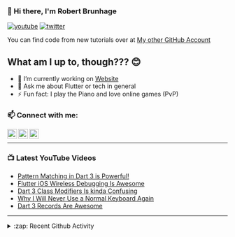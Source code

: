 ### 👋 Hi there, I'm Robert Brunhage

[![youtube](https://img.shields.io/static/v1?label=@RobertBrunhage&message=Subscribe&logo=YouTube&color=FF0000&style=for-the-badge)](http://bit.ly/2SUyRhx)
[![twitter](https://img.shields.io/twitter/follow/robertbrunhage?color=%231DA1F2&logo=twitter&style=for-the-badge)](https://twitter.com/intent/follow?original_referer=https%3A%2F%2Fgithub.com%2Frobertbrunhage&screen_name=robertbrunhage)

You can find code from new tutorials over at [My other GitHub Account](https://github.com/Robert-Brunhage-Organization)

## What am I up to, though??? 😊
- 🔭 I’m currently working on [Website](https://robertbrunhage.com)
- 💬 Ask me about Flutter or tech in general
- ⚡ Fun fact: I play the Piano and love online games (PvP)

### 📫 Connect with me:

[<img align="left" alt="RobertBrunhage | YouTube" width="22px" src="https://cdn.jsdelivr.net/npm/simple-icons@v3/icons/youtube.svg" />][youtube]
[<img align="left" alt="RobertBrunhage | Twitter" width="22px" src="https://cdn.jsdelivr.net/npm/simple-icons@v3/icons/twitter.svg" />][twitter]
[<img align="left" alt="RobertBrunhageDev | Instagram" width="22px" src="https://cdn.jsdelivr.net/npm/simple-icons@v3/icons/instagram.svg" />][instagram]

<br />

---

### 📺 Latest YouTube Videos
<!-- YOUTUBE:START -->
- [Pattern Matching in Dart 3 is Powerful!](https://www.youtube.com/watch?v=j3fzeDpd2ts)
- [Flutter iOS Wireless Debugging Is Awesome](https://www.youtube.com/watch?v=atbStqnPXC8)
- [Dart 3 Class Modifiers Is kinda Confusing](https://www.youtube.com/watch?v=Od49lG0ez0o)
- [Why I Will Never Use a Normal Keyboard Again](https://www.youtube.com/watch?v=t4KCvFumRMs)
- [Dart 3 Records Are Awesome](https://www.youtube.com/watch?v=aWOyc3HG9XM)
<!-- YOUTUBE:END -->

---

<details>
  <summary>:zap: Recent Github Activity</summary>
  
<!--START_SECTION:activity-->
1. 🗣 Commented on [#424](https://github.com/zino-hofmann/graphql-flutter/issues/424#issuecomment-1963486500) in [zino-hofmann/graphql-flutter](https://github.com/zino-hofmann/graphql-flutter)
2. 🗣 Commented on [#1315](https://github.com/zino-hofmann/graphql-flutter/issues/1315#issuecomment-1963470337) in [zino-hofmann/graphql-flutter](https://github.com/zino-hofmann/graphql-flutter)
3. 🗣 Commented on [#24721](https://github.com/neovim/neovim/issues/24721#issuecomment-1938723618) in [neovim/neovim](https://github.com/neovim/neovim)
4. 🔒 Closed issue [#24721](https://github.com/neovim/neovim/issues/24721) in [neovim/neovim](https://github.com/neovim/neovim)
5. ❗ Opened issue [#1853](https://github.com/Milad-Akarie/auto_route_library/issues/1853) in [Milad-Akarie/auto_route_library](https://github.com/Milad-Akarie/auto_route_library)
<!--END_SECTION:activity-->

</details>

[twitter]: https://twitter.com/robertbrunhage
[youtube]: https://youtube.com/c/robertbrunhage
[instagram]: https://instagram.com/robertbrunhagedev
